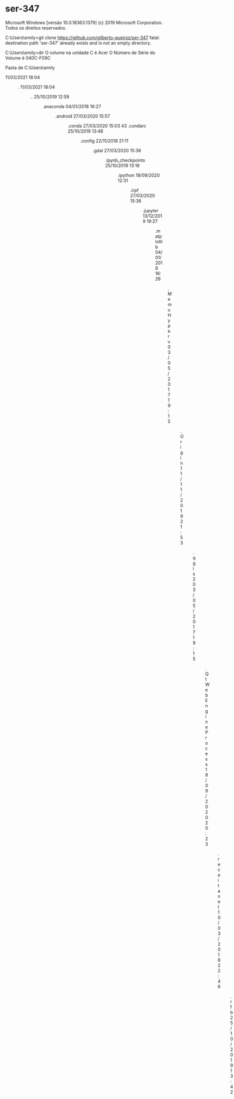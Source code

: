 # ser-347
Microsoft Windows [versão 10.0.18363.1379]
(c) 2019 Microsoft Corporation. Todos os direitos reservados.

C:\Users\emily>git clone https://github.com/gilberto-queiroz/ser-347
fatal: destination path 'ser-347' already exists and is not an empty directory.

C:\Users\emily>dir
 O volume na unidade C é Acer
 O Número de Série do Volume é 040C-F09C

 Pasta de C:\Users\emily

11/03/2021  18:04    <DIR>          .
11/03/2021  18:04    <DIR>          ..
25/10/2019  12:59    <DIR>          .anaconda
04/01/2018  16:27    <DIR>          .android
27/03/2020  15:57    <DIR>          .conda
27/03/2020  15:03                43 .condarc
25/10/2019  13:48    <DIR>          .config
22/11/2018  21:11    <DIR>          .gdal
27/03/2020  15:36    <DIR>          .ipynb_checkpoints
25/10/2019  13:16    <DIR>          .ipython
18/09/2020  12:31    <DIR>          .irpf
27/03/2020  15:36    <DIR>          .jupyter
13/12/2019  19:27    <DIR>          .matplotlib
04/01/2018  16:26    <DIR>          .MemuHyperv
03/05/2017  19:15    <DIR>          .Origin
11/11/2019  21:53    <DIR>          .qgis2
03/05/2017  19:15    <DIR>          .QtWebEngineProcess
18/09/2020  20:23    <DIR>          .receitanet
10/03/2018  22:46    <DIR>          .rfb
25/10/2019  13:42    <DIR>          .spyder-py3
12/02/2021  18:57    <DIR>          3D Objects
23/03/2020  17:09    <DIR>          Anaconda3
12/02/2021  18:57    <DIR>          Contacts
12/03/2020  21:01               400 debug.log
10/03/2021  22:33    <DIR>          Desktop
10/03/2021  23:18    <DIR>          Documents
11/03/2021  17:57    <DIR>          Downloads
25/10/2019  14:07    <DIR>          Emily
12/02/2021  18:57    <DIR>          Favorites
24/12/1996  11:32       134.217.728 Grand Theft Auto - Chinatown Wars (Europe) (En,Fr,De,Es,It).nds
22/11/2018  21:11            32.802 hg.dbf
22/11/2018  21:11               406 hg.prj
22/11/2018  21:11               689 hg.qpj
22/11/2018  21:11         1.275.400 hg.shp
22/11/2018  21:11             1.572 hg.shx
12/02/2021  18:57    <DIR>          Links
12/02/2021  18:57    <DIR>          Music
27/02/2021  13:47    <DIR>          OneDrive
22/01/2017  16:48    <DIR>          PicStream
09/03/2021  14:30    <DIR>          Pictures
12/02/2021  18:57    <DIR>          Saved Games
12/02/2021  18:57    <DIR>          Searches
11/03/2021  18:04    <DIR>          ser-347
27/03/2020  15:36                72 Untitled.ipynb
12/02/2021  18:57    <DIR>          Videos
               9 arquivo(s)    135.529.112 bytes
              36 pasta(s)   351.264.063.488 bytes disponíveis

C:\Users\emily>cd ser-347

C:\Users\emily\ser-347>dir
 O volume na unidade C é Acer
 O Número de Série do Volume é 040C-F09C

 Pasta de C:\Users\emily\ser-347

11/03/2021  18:04    <DIR>          .
11/03/2021  18:04    <DIR>          ..
11/03/2021  18:04             1.928 .gitignore
11/03/2021  18:04               140 fatorial.py
11/03/2021  18:04            11.558 LICENSE
11/03/2021  18:04               419 README.md
               4 arquivo(s)         14.045 bytes
               2 pasta(s)   351.263.670.272 bytes disponíveis

C:\Users\emily\ser-347>dir/ah
 O volume na unidade C é Acer
 O Número de Série do Volume é 040C-F09C

 Pasta de C:\Users\emily\ser-347

11/03/2021  18:04    <DIR>          .git
               0 arquivo(s)              0 bytes
               1 pasta(s)   351.269.179.392 bytes disponíveis

C:\Users\emily\ser-347>README.md
O sistema não pode executar o programa especificado.

C:\Users\emily\ser-347># ser-347
'#' não é reconhecido como um comando interno
ou externo, um programa operável ou um arquivo em lotes.

C:\Users\emily\ser-347>Projeto da Disciplina SER-347
'Projeto' não é reconhecido como um comando interno
ou externo, um programa operável ou um arquivo em lotes.

C:\Users\emily\ser-347>git status
On branch master
Your branch is up to date with 'origin/master'.

nothing to commit, working tree clean

C:\Users\emily\ser-347>git status
On branch master
Your branch is up to date with 'origin/master'.

nothing to commit, working tree clean

C:\Users\emily\ser-347>git checkout -- README.md

C:\Users\emily\ser-347>git status
On branch master
Your branch is up to date with 'origin/master'.

nothing to commit, working tree clean

C:\Users\emily\ser-347>git add README.md

C:\Users\emily\ser-347>git status
On branch master
Your branch is up to date with 'origin/master'.

nothing to commit, working tree clean

C:\Users\emily\ser-347>git commit -m "Primeira versão do arquivo README.md"
Author identity unknown

*** Please tell me who you are.

Run

  git config --global user.email "you@example.com"
  git config --global user.name "Your Name"

to set your account's default identity.
Omit --global to set the identity only in this repository.

fatal: unable to auto-detect email address (got 'emily@LAPTOP-EHICCQC5.(none)')

C:\Users\emily\ser-347>git status
On branch master
Your branch is up to date with 'origin/master'.

nothing to commit, working tree clean

C:\Users\emily\ser-347>git pull
Already up to date.

C:\Users\emily\ser-347>git push
fatal: O c├│digo de status de resposta n├úo indica ├¬xito: 401 (Unauthorized).
Username for 'https://github.com': emilyaimee
Password for 'https://emilyaimee@github.com':
remote: Permission to gilberto-queiroz/ser-347.git denied to emilyaimee.
fatal: unable to access 'https://github.com/gilberto-queiroz/ser-347/': The requested URL returned error: 403

C:\Users\emily\ser-347>git status
On branch master
Your branch is up to date with 'origin/master'.

nothing to commit, working tree clean

C:\Users\emily\ser-347>git add fatorial.py

C:\Users\emily\ser-347>git status
On branch master
Your branch is up to date with 'origin/master'.

nothing to commit, working tree clean

C:\Users\emily\ser-347>git commit -m "Adicionando uma função para cálculo do fatorial"
Author identity unknown

*** Please tell me who you are.

Run

  git config --global user.email "you@example.com"
  git config --global user.name "Your Name"

to set your account's default identity.
Omit --global to set the identity only in this repository.

fatal: unable to auto-detect email address (got 'emily@LAPTOP-EHICCQC5.(none)')

C:\Users\emily\ser-347>git push
fatal: helper error (-1): Um ou mais erros.
Username for 'https://github.com': emilyaimee
Password for 'https://emilyaimee@github.com':
remote: Permission to gilberto-queiroz/ser-347.git denied to emilyaimee.
fatal: unable to access 'https://github.com/gilberto-queiroz/ser-347/': The requested URL returned error: 403
